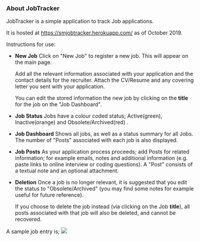 ### About JobTracker


JobTracker is a simple application to track Job applications.

It is hosted at https://smjobtracker.herokuapp.com/ as of October 2019.

Instructions for use:

*   **New Job** Click on "New Job" to register a new job. This will appear on the main page.

    Add all the relevant information associated with your application and the contact details for the recruiter. Attach the CV/Resume and any covering letter you sent with your application.

    You can edit the stored information the new job by clicking on the **title** for the job on the "Job Dashboard".
*   **Job Status** Jobs have a colour coded status; Active(green), Inactive(orange) and Obsolete/Archived(red) .
*   **Job Dashboard** Shows all jobs, as well as a status summary for all Jobs. The number of "Posts" associated with each job is also displayed.
*   **Job Posts** As your application process proceeds; add Posts for related information; for example emails, notes and additional information (e.g. paste links to online interview or coding questions). A "Post" consists of a textual note and an optional attachment.
*   **Deletion** Once a job is no longer relevant, it is suggested that you edit the status to "Obsolete/Archived" (you may find some notes for example useful for future reference).

    If you choose to delete the job instead (via clicking on the Job **title**), all posts associated with that job will also be deleted, and cannot be recovered.

A sample job entry is;
![](staticfiles/about.jpg)